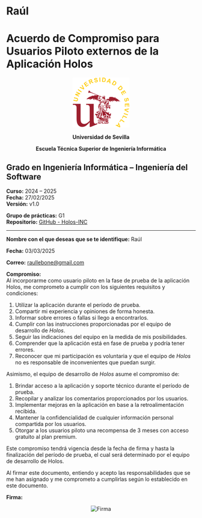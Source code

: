 # Raúl

# Acuerdo de Compromiso para Usuarios Piloto externos de la Aplicación Holos

<p align="center">
  <img src="https://raw.githubusercontent.com/Holos-INC/Docusaurus-Holos/main/static/img/universidad-de-sevilla-logo.png" alt="Universidad de Sevilla" width="150"/>
</p>
<p align="center">
  <strong>Universidad de Sevilla</strong>
</p>
<p align="center">
  <strong>Escuela Técnica Superior de Ingeniería Informática</strong>
</p>

## Grado en Ingeniería Informática – Ingeniería del Software

**Curso:** 2024 – 2025  
**Fecha:** 27/02/2025   
**Versión:** v1.0  

**Grupo de prácticas:** G1  
**Repositorio:** [GitHub - Holos-INC](https://github.com/Holos-INC)

---

**Nombre con el que deseas que se te identifique:**  Raúl

**Fecha:**  03/03/2025

**Correo:**  raullebone@gmail.com

**Compromiso:**  
Al incorporarme como usuario piloto en la fase de prueba de la aplicación Holos, me comprometo a cumplir con los siguientes requisitos y condiciones:  

1. Utilizar la aplicación durante el período de prueba.  
2. Compartir mi experiencia y opiniones de forma honesta.  
3. Informar sobre errores o fallas si llego a encontrarlos.  
4. Cumplir con las instrucciones proporcionadas por el equipo de desarrollo de *Holos*.  
5. Seguir las indicaciones del equipo en la medida de mis posibilidades.  
6. Comprender que la aplicación está en fase de prueba y podría tener errores.  
7. Reconocer que mi participación es voluntaria y que el equipo de *Holos* no es responsable de inconvenientes que puedan surgir.  
 
Asimismo, el equipo de desarrollo de *Holos* asume el compromiso de:  

1. Brindar acceso a la aplicación y soporte técnico durante el período de prueba.  
2. Recopilar y analizar los comentarios proporcionados por los usuarios.  
3. Implementar mejoras en la aplicación en base a la retroalimentación recibida.  
4. Mantener la confidencialidad de cualquier información personal compartida por los usuarios.  
5. Otorgar a los usuarios piloto una recompensa de 3 meses con acceso gratuito al plan premium.

Este compromiso tendrá vigencia desde la fecha de firma y hasta la finalización del período de prueba, el cual será determinado por el equipo de desarrollo de Holos.  

Al firmar este documento, entiendo y acepto las responsabilidades que se me han asignado y me comprometo a cumplirlas según lo establecido en este documento.  

**Firma:**  

<p align="center">
  <img src="/img/firmas/up/raullebone.png" alt="Firma" width="150"/>
</p>
